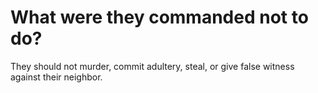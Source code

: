 # What were they commanded not to do?

They should not murder, commit adultery, steal, or give false witness against their neighbor.
